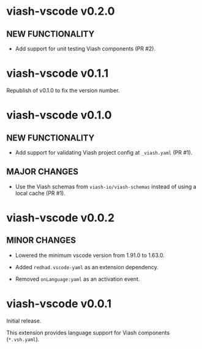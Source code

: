# viash-vscode v0.2.0

## NEW FUNCTIONALITY

* Add support for unit testing Viash components (PR #2).

# viash-vscode v0.1.1

Republish of v0.1.0 to fix the version number.

# viash-vscode v0.1.0

## NEW FUNCTIONALITY

* Add support for validating Viash project config at `_viash.yaml` (PR #1).

## MAJOR CHANGES

* Use the Viash schemas from `viash-io/viash-schemas` instead of using a local cache (PR #1).

# viash-vscode v0.0.2

## MINOR CHANGES

* Lowered the minimum vscode version from 1.91.0 to 1.63.0.

* Added `redhad.vscode-yaml` as an extension dependency.

* Removed `onLanguage:yaml` as an activation event.

# viash-vscode v0.0.1

Initial release.

This extension provides language support for Viash components (`*.vsh.yaml`).